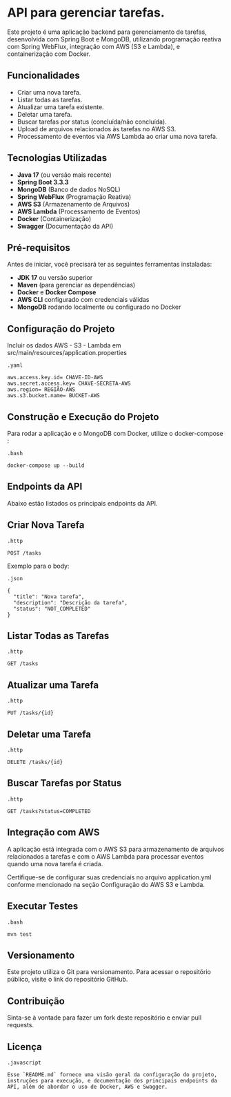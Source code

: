 # API para gerenciar tarefas.

Este projeto é uma aplicação backend para gerenciamento de tarefas, desenvolvida com Spring Boot e MongoDB, utilizando programação reativa com Spring WebFlux, integração com AWS (S3 e Lambda), e containerização com Docker.

## Funcionalidades

- Criar uma nova tarefa.
- Listar todas as tarefas.
- Atualizar uma tarefa existente.
- Deletar uma tarefa.
- Buscar tarefas por status (concluída/não concluída).
- Upload de arquivos relacionados às tarefas no AWS S3.
- Processamento de eventos via AWS Lambda ao criar uma nova tarefa.

## Tecnologias Utilizadas

- **Java 17** (ou versão mais recente)
- **Spring Boot 3.3.3**
- **MongoDB** (Banco de dados NoSQL)
- **Spring WebFlux** (Programação Reativa)
- **AWS S3** (Armazenamento de Arquivos)
- **AWS Lambda** (Processamento de Eventos)
- **Docker** (Containerização)
- **Swagger** (Documentação da API)

## Pré-requisitos

Antes de iniciar, você precisará ter as seguintes ferramentas instaladas:

- **JDK 17** ou versão superior
- **Maven** (para gerenciar as dependências)
- **Docker** e **Docker Compose**
- **AWS CLI** configurado com credenciais válidas
- **MongoDB** rodando localmente ou configurado no Docker

## Configuração do Projeto

Incluir os dados AWS - S3 - Lambda em src/main/resources/application.properties 

    .yaml

    aws.access.key.id= CHAVE-ID-AWS
    aws.secret.access.key= CHAVE-SECRETA-AWS
    aws.region= REGIÃO-AWS
    aws.s3.bucket.name= BUCKET-AWS

## Construção e Execução do Projeto

Para rodar a aplicação e o MongoDB com Docker, utilize o docker-compose :

    .bash
    
    docker-compose up --build

## Endpoints da API

Abaixo estão listados os principais endpoints da API.

## Criar Nova Tarefa

    .http
    
    POST /tasks

Exemplo para o body:

    .json
    
    {
      "title": "Nova tarefa",
      "description": "Descrição da tarefa",
      "status": "NOT_COMPLETED"
    }
## Listar Todas as Tarefas
    .http
    
    GET /tasks

## Atualizar uma Tarefa
    .http
    
    PUT /tasks/{id}

## Deletar uma Tarefa
    .http
    
    DELETE /tasks/{id}

## Buscar Tarefas por Status
    .http
    
    GET /tasks?status=COMPLETED

## Integração com AWS

A aplicação está integrada com o AWS S3 para armazenamento de arquivos relacionados a tarefas e com o AWS Lambda para processar eventos quando uma nova tarefa é criada.

Certifique-se de configurar suas credenciais no arquivo application.yml conforme mencionado na seção Configuração do AWS S3 e Lambda.

## Executar Testes
    .bash
    
    mvn test

## Versionamento

Este projeto utiliza o Git para versionamento. Para acessar o repositório público, visite o link do repositório GitHub.

## Contribuição

Sinta-se à vontade para fazer um fork deste repositório e enviar pull requests.

## Licença
    .javascript
    
    Esse `README.md` fornece uma visão geral da configuração do projeto, instruções para execução, e documentação dos principais endpoints da API, além de abordar o uso de Docker, AWS e Swagger.




